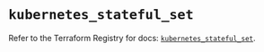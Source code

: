 # `kubernetes_stateful_set`

Refer to the Terraform Registry for docs: [`kubernetes_stateful_set`](https://registry.terraform.io/providers/hashicorp/kubernetes/2.35.1/docs/resources/stateful_set).
